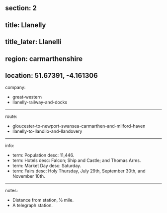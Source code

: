 section: 2
----
title: Llanelly
----
title_later: Llanelli
----
region: carmarthenshire
----
location: 51.67391, -4.161306
----
company:
- great-western
- llanelly-railway-and-docks
----
route:
- gloucester-to-newport-swansea-carmarthen-and-milford-haven
- llanelly-to-llandilo-and-llandovery
----
info:
- term: Population
  desc: 11,446.
- term: Hotels
  desc: Falcon; Ship and Castle; and Thomas Arms.
- term: Market Day
  desc: Saturday.
- term: Fairs
  desc: Holy Thursday, July 29th, September 30th, and November 10th.
----
notes:
- Distance from station, ½ mile.
- A telegraph station.
